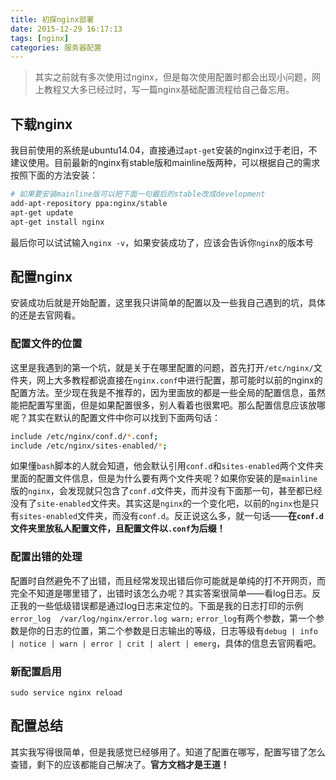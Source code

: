 ```yaml
---
title: 初探nginx部署
date: 2015-12-29 16:17:13
tags: [nginx]
categories: 服务器配置
---
```


> 其实之前就有多次使用过nginx，但是每次使用配置时都会出现小问题，网上教程又大多已经过时，写一篇nginx基础配置流程给自己备忘用。

## 下载nginx
我目前使用的系统是ubuntu14.04，直接通过`apt-get`安装的nginx过于老旧，不建议使用。目前最新的nginx有stable版和mainline版两种，可以根据自己的需求按照下面的方法安装：
```bash
# 如果要安装mainline版可以把下面一句最后的stable改成development
add-apt-repository ppa:nginx/stable
apt-get update
apt-get install nginx
```
最后你可以试试输入`nginx -v`，如果安装成功了，应该会告诉你`nginx`的版本号

## 配置nginx
安装成功后就是开始配置，这里我只讲简单的配置以及一些我自己遇到的坑，具体的还是去官网看。

### 配置文件的位置
这里是我遇到的第一个坑，就是关于在哪里配置的问题，首先打开`/etc/nginx/`文件夹，网上大多教程都说直接在`nginx.conf`中进行配置，那可能时以前的nginx的配置方法。至少现在我是不推荐的，因为里面放的都是一些全局的配置信息，虽然能把配置写里面，但是如果配置很多，别人看着也很累吧。那么配置信息应该放哪呢？其实在默认的配置文件中你可以找到下面两句话：
```bash
include /etc/nginx/conf.d/*.conf;
include /etc/nginx/sites-enabled/*;
```
如果懂`bash`脚本的人就会知道，他会默认引用`conf.d`和`sites-enabled`两个文件夹里面的配置文件信息，但是为什么要有两个文件夹呢？如果你安装的是`mainline`版的`nginx`，会发现就只包含了`conf.d`文件夹，而并没有下面那一句，甚至都已经没有了`site-enabled`文件夹。其实这是`nginx`的一个变化吧，以前的`nginx`也是只有`sites-enabled`文件夹，而没有`conf.d`。反正说这么多，就一句话——**在`conf.d`文件夹里放私人配置文件，且配置文件以`.conf`为后缀！**

### 配置出错的处理
配置时自然避免不了出错，而且经常发现出错后你可能就是单纯的打不开网页，而完全不知道是哪里错了，出错时该怎么办呢？其实答案很简单——看log日志。反正我的一些低级错误都是通过log日志来定位的。下面是我的日志打印的示例
`error_log  /var/log/nginx/error.log warn;`
`error_log`有两个参数，第一个参数是你的日志的位置，第二个参数是日志输出的等级，日志等级有`debug | info | notice | warn | error | crit | alert | emerg`，具体的信息去官网看吧。

### 新配置启用
`sudo service nginx reload`

## 配置总结
其实我写得很简单，但是我感觉已经够用了。知道了配置在哪写，配置写错了怎么查错，剩下的应该都能自己解决了。**官方文档才是王道！**
